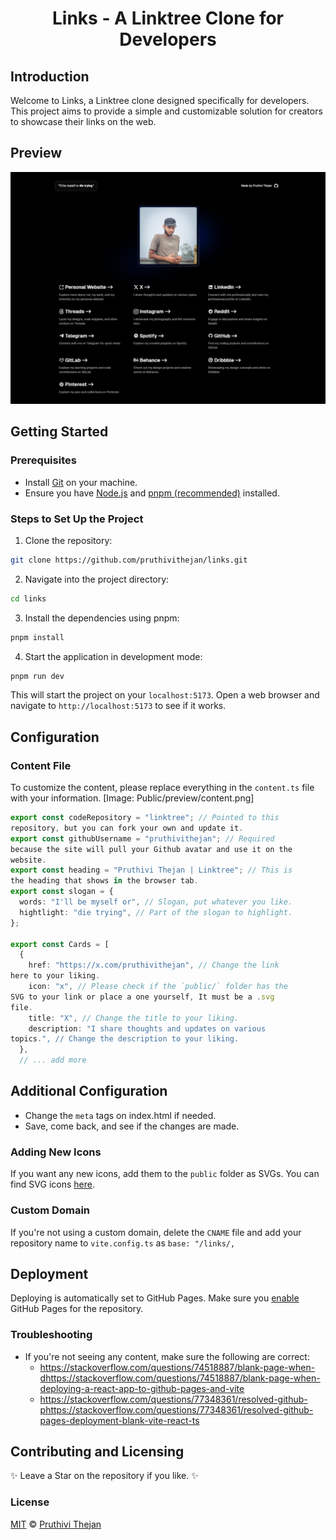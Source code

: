 <h1 align="center">Links - A Linktree Clone for Developers</h1>

## Introduction

Welcome to Links, a Linktree clone designed specifically for
developers. This project aims to provide a simple and
customizable solution for creators to showcase their links on
the web.

## Preview

<img src="public/preview/preview.png" alt="preview">

## Getting Started

### Prerequisites

* Install [Git](https://git-scm.com/downloads) on your machine.
* Ensure you have [Node.js](https://nodejs.org/en/) and [pnpm
(recommended)](https://pnpm.io/installation) installed.

### Steps to Set Up the Project

1. Clone the repository:
```bash
git clone https://github.com/pruthivithejan/links.git
```
2. Navigate into the project directory:
```bash
cd links
```
3. Install the dependencies using pnpm:
```bash
pnpm install
```
4. Start the application in development mode:
```bash
pnpm run dev
```

This will start the project on your `localhost:5173`. Open a
web browser and navigate to `http://localhost:5173` to see if
it works.

## Configuration

### Content File

To customize the content, please replace everything in the
`content.ts` file with your information. [Image:
Public/preview/content.png]

```typescript
export const codeRepository = "linktree"; // Pointed to this
repository, but you can fork your own and update it.
export const githubUsername = "pruthivithejan"; // Required
because the site will pull your Github avatar and use it on the
website.
export const heading = "Pruthivi Thejan | Linktree"; // This is
the heading that shows in the browser tab.
export const slogan = {
  words: "I'll be myself or", // Slogan, put whatever you like.
  hightlight: "die trying", // Part of the slogan to highlight.
};

export const Cards = [
  {
    href: "https://x.com/pruthivithejan", // Change the link
here to your liking.
    icon: "x", // Please check if the `public/` folder has the
SVG to your link or place a one yourself, It must be a .svg
file.
    title: "X", // Change the title to your liking.
    description: "I share thoughts and updates on various
topics.", // Change the description to your liking.
  },
  // ... add more
```

## Additional Configuration

* Change the `meta` tags on index.html if needed.
* Save, come back, and see if the changes are made.

### Adding New Icons

If you want any new icons, add them to the `public` folder as
SVGs. You can find SVG icons
[here](https://icon-sets.iconify.design/).

### Custom Domain

If you're not using a custom domain, delete the `CNAME` file
and add your repository name to `vite.config.ts` as `base:
"/links/,`

## Deployment

Deploying is automatically set to GitHub Pages. Make sure you
[enable](https://docs.github.com/en/pages/quickstart) GitHub
Pages for the repository.

### Troubleshooting

* If you're not seeing any content, make sure the following are
correct:
  -  https://stackoverflow.com/questions/74518887/blank-page-when-dhttps://stackoverflow.com/questions/74518887/blank-page-when-deploying-a-react-app-to-github-pages-and-vite
  -  https://stackoverflow.com/questions/77348361/resolved-github-phttps://stackoverflow.com/questions/77348361/resolved-github-pages-deployment-blank-vite-react-ts

## Contributing and Licensing

✨ Leave a Star on the repository if you like. ✨ <br>

### License

[MIT](./LICENSE.md) &copy; [Pruthivi
Thejan](https://pruthivithejan.me/)